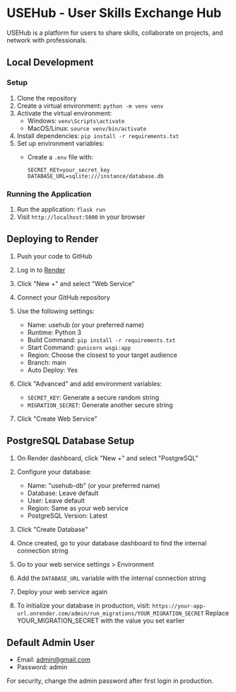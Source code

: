 # USEHub - User Skills Exchange Hub

USEHub is a platform for users to share skills, collaborate on projects, and network with professionals.

## Local Development

### Setup

1. Clone the repository
2. Create a virtual environment: `python -m venv venv`
3. Activate the virtual environment:
   - Windows: `venv\Scripts\activate`
   - MacOS/Linux: `source venv/bin/activate`
4. Install dependencies: `pip install -r requirements.txt`
5. Set up environment variables:
   - Create a `.env` file with:

     ```env
     SECRET_KEY=your_secret_key
     DATABASE_URL=sqlite:///instance/database.db
     ```

### Running the Application

1. Run the application: `flask run`
2. Visit `http://localhost:5000` in your browser

## Deploying to Render

1. Push your code to GitHub
2. Log in to [Render](https://render.com)
3. Click "New +" and select "Web Service"
4. Connect your GitHub repository
5. Use the following settings:
   - Name: usehub (or your preferred name)
   - Runtime: Python 3
   - Build Command: `pip install -r requirements.txt`
   - Start Command: `gunicorn wsgi:app`
   - Region: Choose the closest to your target audience
   - Branch: main
   - Auto Deploy: Yes

6. Click "Advanced" and add environment variables:
   - `SECRET_KEY`: Generate a secure random string
   - `MIGRATION_SECRET`: Generate another secure string

7. Click "Create Web Service"

## PostgreSQL Database Setup

1. On Render dashboard, click "New +" and select "PostgreSQL"
2. Configure your database:
   - Name: "usehub-db" (or your preferred name)
   - Database: Leave default
   - User: Leave default
   - Region: Same as your web service
   - PostgreSQL Version: Latest

3. Click "Create Database"
4. Once created, go to your database dashboard to find the internal connection string
5. Go to your web service settings > Environment
6. Add the `DATABASE_URL` variable with the internal connection string
7. Deploy your web service again

8. To initialize your database in production, visit:
   `https://your-app-url.onrender.com/admin/run_migrations/YOUR_MIGRATION_SECRET`
   Replace YOUR_MIGRATION_SECRET with the value you set earlier

## Default Admin User

- Email: <admin@gmail.com>
- Password: admin

For security, change the admin password after first login in production.

